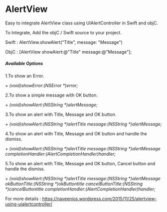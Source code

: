 # AlertView

Easy to integrate AlertView class using UIAlertController in Swift and objC.

To Integrate,
Add the objC / Swift source to your project.

Swift : AlertView.showAlert("Title", message: "Message")

ObjC : [AlertView showAlert:@"Title" message:@"Message"];

##### Available Options

1.To show an Error.

_+ (void)showError:(NSError *)error;_

2.To show a simple message with OK button.

_+ (void)showAlert:(NSString *)alertMessage;_

3.To show an alert with Title, Message and OK button.

_+ (void)showAlert:(NSString *)alertTitle message:(NSString *)alertMessage;_

4.To show an alert with Title, Message and OK button and handle the dismiss.

_+ (void)showAlert:(NSString *)alertTitle message:(NSString *)alertMessage completionHandler:(AlertCompletionHandler)handler;_

5.To show an alert with Title, Message and OK button, Cancel button and handle the dismiss.

_+ (void)showAlert:(NSString *)alertTitle message:(NSString *)alertMessage okButtonTitle:(NSString *)okButtontitle cancelButtonTitle:(NSString *)cancelButtontitle completionHandler:(AlertCompletionHandler)handler;_

For more details : https://naveenios.wordpress.com/2015/11/25/alertview-using-uialertcontroller/
